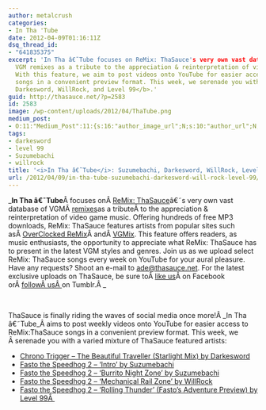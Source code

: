 ```yaml
---
author: metalcrush
categories:
- In Tha 'Tube
date: 2012-04-09T01:16:11Z
dsq_thread_id:
- "641835375"
excerpt: 'In Tha â€˜Tube focuses on ReMix: ThaSauce's very own vast database of
  VGM remixes as a tribute to the appreciation & reinterpretation of video game music.
  With this feature, we aim to post videos onto YouTube for easier access to ReMix:ThaSauce
  songs in a convenient preview format. This week, we serenade you with <b>Suzumebachi,
  Darkesword, WillRock, and Level 99</b>.'
guid: http://thasauce.net/?p=2583
id: 2583
image: /wp-content/uploads/2012/04/ThaTube.png
medium_post:
- O:11:"Medium_Post":11:{s:16:"author_image_url";N;s:10:"author_url";N;s:11:"byline_name";N;s:12:"byline_email";N;s:10:"cross_link";N;s:2:"id";N;s:21:"follower_notification";N;s:7:"license";N;s:14:"publication_id";N;s:6:"status";N;s:3:"url";N;}
tags:
- darkesword
- level 99
- Suzumebachi
- willrock
title: '<i>In Tha â€˜Tube</i>: Suzumebachi, Darkesword, WillRock, Level 99'
url: /2012/04/09/in-tha-tube-suzumebachi-darkesword-will-rock-level-99/
---
```


_**In Tha â€˜Tube**Â focuses onÂ <a href="http://remix.thasauce.net/" rel="nofollow">ReMix: ThaSauce</a>â€˜s very own vast database of VGMÂ <a title="remixes" href="http://remix.thasauce.net/" rel="nofollow">remixes</a>as a tributeÂ to the appreciation & reinterpretation of video game music. Offering hundreds of free MP3 downloads, ReMix: ThaSauce features artists from popular sites such asÂ <a href="http://thasauce.net/2012/02/11/in-tha-tube-liquid-wind-level-99-brandon-strader-shael-riley-safra-th3ht/ocremix.org" rel="nofollow">OverClocked ReMix</a>Â andÂ <a href="http://thasauce.net/2012/02/11/in-tha-tube-liquid-wind-level-99-brandon-strader-shael-riley-safra-th3ht/vgmix.com" rel="nofollow">VGMix</a>. This feature offers readers, as music enthusiasts, the opportunity to appreciate what ReMix: ThaSauce has to present in the latest VGM styles and genres. Join us as we upload select ReMix: ThaSauce songs every week on YouTube for your aural pleasure. Have any requests? Shoot an e-mail to ade@thasauce.net. For the latest exclusive uploads on ThaSauce, be sure toÂ <a href="https://www.facebook.com/thasauce.net" rel="nofollow">like us</a>Â on Facebook orÂ <a href="http://thasauce-game-remixes.tumblr.com/" rel="nofollow">followÂ usÂ </a>on Tumblr.Â _

<center>
</center>&nbsp;

ThaSauce is finally riding the waves of social media once more!Â _In Tha â€˜Tube_Â aims to post weekly videos onto YouTube for easier access to ReMix:ThaSauce songs in a convenient preview format. This week, we Â serenade you with a varied mixture of ThaSauce featured artists:

  * [Chrono Trigger &#8211; The Beautiful Traveller (Starlight Mix) by Darkesword](http://www.youtube.com/watch?v=TsTJfTFxDW8&list=UU5FBwt-l015HhxH9GHrp-5Q&index=2&feature=plcp)
  * [Fasto the Speedhog 2 &#8211; &#8216;Intro&#8217; by Suzumebachi](http://www.youtube.com/watch?v=v0c1h_x1YCI)
  * [Fasto the Speedhog 2 &#8211; &#8216;Burrito Night Zone&#8217; by Suzumebachi](http://www.youtube.com/watch?v=TEKvg4uIwV0)
  * [Fasto the Speedhog 2 &#8211; &#8216;Mechanical Rail Zone&#8217; by WillRock](http://www.youtube.com/watch?v=aYfl0Wa9080)
  * [Fasto the Speedhog 2 &#8211; &#8216;Rolling Thunder&#8217; (Fasto&#8217;s Adventure Preview) by Level 99Â ](http://www.youtube.com/watch?v=JetqJAqWwZ0)